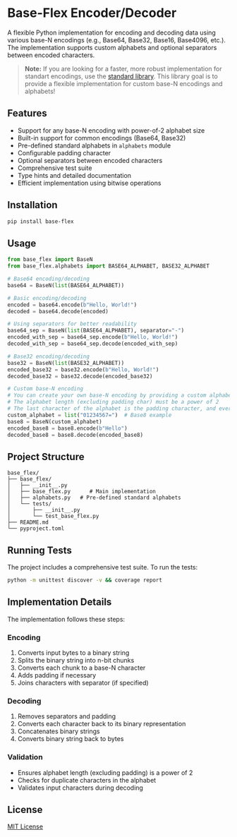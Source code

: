 # Base-Flex Encoder/Decoder

A flexible Python implementation for encoding and decoding data using various base-N encodings (e.g., Base64, Base32, Base16, Base4096, etc.). The implementation supports custom alphabets and optional separators between encoded characters.

> **Note:** If you are looking for a faster, more robust implementation for standart encodings, use the [standard library](https://docs.python.org/3/library/base64.html).
> This library goal is to provide a flexible implementation for custom base-N encodings and alphabets!

## Features

- Support for any base-N encoding with power-of-2 alphabet size
- Built-in support for common encodings (Base64, Base32)
- Pre-defined standard alphabets in `alphabets` module
- Configurable padding character
- Optional separators between encoded characters
- Comprehensive test suite
- Type hints and detailed documentation
- Efficient implementation using bitwise operations

## Installation

```bash
pip install base-flex
```

## Usage

```python
from base_flex import BaseN
from base_flex.alphabets import BASE64_ALPHABET, BASE32_ALPHABET

# Base64 encoding/decoding
base64 = BaseN(list(BASE64_ALPHABET))

# Basic encoding/decoding
encoded = base64.encode(b"Hello, World!")
decoded = base64.decode(encoded)

# Using separators for better readability
base64_sep = BaseN(list(BASE64_ALPHABET), separator="-")
encoded_with_sep = base64_sep.encode(b"Hello, World!")
decoded_with_sep = base64_sep.decode(encoded_with_sep)

# Base32 encoding/decoding
base32 = BaseN(list(BASE32_ALPHABET))
encoded_base32 = base32.encode(b"Hello, World!")
decoded_base32 = base32.decode(encoded_base32)

# Custom base-N encoding
# You can create your own base-N encoding by providing a custom alphabet
# The alphabet length (excluding padding char) must be a power of 2
# The last character of the alphabet is the padding character, and every element must be unique!
custom_alphabet = list("01234567=")  # Base8 example
base8 = BaseN(custom_alphabet)
encoded_base8 = base8.encode(b"Hello")
decoded_base8 = base8.decode(encoded_base8)
```

## Project Structure

```
base_flex/
├── base_flex/
│   ├── __init__.py
│   ├── base_flex.py      # Main implementation
│   ├── alphabets.py   # Pre-defined standard alphabets
│   └── tests/
│       ├── __init__.py
│       └── test_base_flex.py
├── README.md
└── pyproject.toml
```

## Running Tests

The project includes a comprehensive test suite. To run the tests:

```bash
python -m unittest discover -v && coverage report
```

## Implementation Details

The implementation follows these steps:

### Encoding

1. Converts input bytes to a binary string
2. Splits the binary string into n-bit chunks
3. Converts each chunk to a base-N character
4. Adds padding if necessary
5. Joins characters with separator (if specified)

### Decoding

1. Removes separators and padding
2. Converts each character back to its binary representation
3. Concatenates binary strings
4. Converts binary string back to bytes

### Validation

- Ensures alphabet length (excluding padding) is a power of 2
- Checks for duplicate characters in the alphabet
- Validates input characters during decoding

## License

[MIT License](LICENSE)

